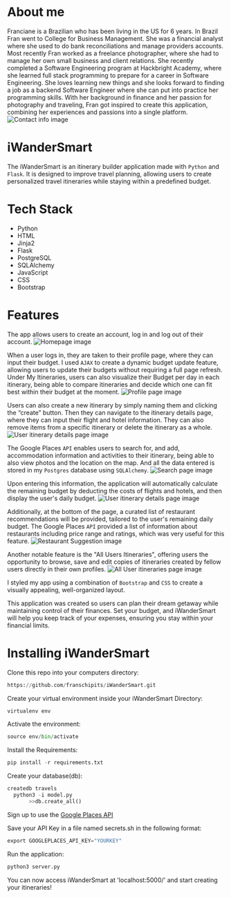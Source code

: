 # About me
Franciane is a Brazilian who has been living in the US for 6 years. In Brazil Fran went to College for Business Management. She was a financial analyst where she used to do bank reconciliations and manage providers accounts. Most recently Fran worked as a freelance photographer, where she had to manage her own small business and client relations. She recently completed a Software Engineering program at Hackbright Academy, where she learned full stack programming to prepare for a career in Software Engineering. She loves learning new things and she looks forward to finding a job as a backend Software Engineer where she can put into practice her programming skills. With her background in finance and her passion for photography and traveling, Fran got inspired to create this application, combining her experiences and passions into a single platform. 
![Contact info image](/static/images/FrancianeSchipits.png)

# iWanderSmart
The iWanderSmart is an itinerary builder application made with `Python` and `Flask`. It is designed to improve travel planning, allowing users to create personalized travel itineraries while staying within a predefined budget.

# Tech Stack 
- Python
- HTML
- Jinja2
- Flask
- PostgreSQL
- SQLAlchemy
- JavaScript
- CSS
- Bootstrap

# Features
The app allows users to create an account, log in and log out of their account. 
![Homepage image](/static/images/gif-project-login.gif)

When a user logs in, they are taken to their profile page, where they can input their budget. I used `AJAX` to create a dynamic budget update feature, allowing users to update their budgets without requiring a full page refresh. Under My Itineraries, users can also visualize their Budget per day in each itinerary, being able to compare itineraries and decide which one can fit best within their budget at the moment.
![Profile page image](/static/images/gif-budget-update.gif)

Users can also create a new itinerary by simply naming them and clicking the “create” button. Then they can navigate to the itinerary details page, where they can input their flight and hotel information. They can also remove items from a specific itinerary or delete the itinerary as a whole.
![User itinerary details page image](/static/images/gif-create-itinerary.gif)

The Google Places `API` enables users to search for, and add, accommodation information and activities to their itinerary, being able to also view photos and the location on the map. And all the data entered is stored in my `Postgres` database using `SQLAlchemy`.
![Search page image](/static/images/gif-google-places-api.gif)

Upon entering this information, the application will automatically calculate the remaining budget by deducting the costs of flights and hotels, and then display the user's daily budget. 
![User itinerary details page image](/static/images/User-itinerary-details-page.png)

Additionally, at the bottom of the page, a curated list of restaurant recommendations will be provided, tailored to the user's remaining daily budget. The Google Places `API` provided a list of information about restaurants including price range and ratings, which was very useful for this feature.
![Restaurant Suggestion image](/static/images/gif-restaurant-suggestions.gif)

Another notable feature is the "All Users Itineraries", offering users the opportunity to browse, save and edit copies of itineraries created by fellow users directly in their own profiles.
![All User itineraries page image](/static/images/all-users-itineraries-gif.gif)

I styled my app using a combination of `Bootstrap` and `CSS` to create a visually appealing, well-organized layout.

This application was created so users can plan their dream getaway while maintaining control of their finances. Set your budget, and iWanderSmart will help you keep track of your expenses, ensuring you stay within your financial limits.

# Installing iWanderSmart
Clone this repo into your computers directory:
```python
https://github.com/franschipits/iWanderSmart.git
```

Create your virtual environment inside your iWanderSmart Directory:
```python
virtualenv env
```

Activate the environment:
```python
source env/bin/activate
```

Install the Requirements:
```python
pip install -r requirements.txt
```

Create your database(db):
```python
createdb travels
  python3 -i model.py
       >>db.create_all()
```

Sign up to use the [Google Places API](https://developers.google.com/maps/documentation/places/web-service/overview)

Save your API Key in a file named secrets.sh in the following format:
```python
export GOOGLEPLACES_API_KEY="YOURKEY"
```

Run the application:
```python
python3 server.py
```

You can now access iWanderSmart at 'localhost:5000/' and start creating your itineraries!


 